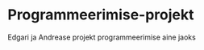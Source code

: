 Programmeerimise-projekt
========================

Edgari ja Andrease projekt programmeerimise aine jaoks
